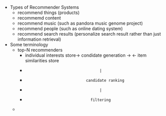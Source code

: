 - Types of Recommender Systems
  - recommend things (products)
  - recommemd content
  - recommend music (such as pandora music genome project)
  - recommend people (such as online dating system)
  - recommend search results (personalize search result rather than just information retrieval)
- Some terminology
  - top-N recommenders
    - individual interests store-> condidate generation -> <- item similarities store
    -                                      |
    -                                candidate ranking
    -                                      |
    -                                  filtering
    
  - 
